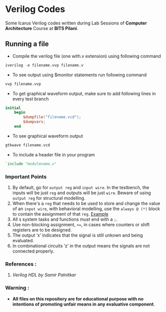 # Verilog Codes
Some Icarus Verilog codes written during Lab Sessions of **Computer Architecture** Course at **BITS Pilani**.

## Running a file 

- Compile the verilog file (one with.v extension) using following command
```verilog
iverilog -o filename.vvp filename.v
```
- To see output using $monitor statements run following command
```verilog
vvp filename.vvp
```
- To get graphical waveform output, make sure to add following lines in every test branch
```verilog
initial
    begin
        $dumpfile("filename.vcd");
        $dumpvars;
    end
```

- To see graphical waveform output
```verilog
gtkwave filename.vcd
```

- To include a header file in your program
```verilog
`include "modulename.v"
```

### **Important Points**
1. By default, go for `output reg` and `input wire`. In the testbench, the inputs will be just `reg` and outputs will be just `wire`. Beware of using `output reg` for structural modelling.
2. When there's a `reg` that needs to be used to store and change the value of an `input wire`, with behavioral modelling, use the `always @ (*)` block to contain the assignment of that `reg`. [Example](https://stackoverflow.com/questions/14443608/assigning-value-to-a-register-in-a-module-instance-in-verilog)
3. All `$` system tasks and functions must end with a `;`.
4. Use non-blocking assignment, `<=`, in cases where counters or shift registers are to be designed.
5. The output ‘x’ indicates that the signal is still unkown and being evaluated.
6. In combinational circuits ‘z’ in the output means the signals are not connected properly.

### References :
1. *Verilog HDL by Samir Palnitkar*

### Warning :
* **All files on this repository are for educational purpose with no intentions of promoting unfair means in any evaluative component**.